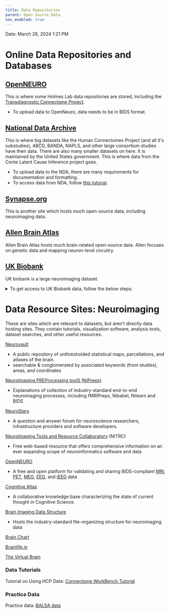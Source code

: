 ```yaml
---
title: Data Repositories
parent: Open Source Data
nav_enabled: true
---
```

Date: March 28, 2024 1:21 PM

# Online Data Repositories and Databases
## [OpenNEURO](https://openneuro.org/)
This is where some Holmes Lab data repositories are stored, including the [Transdiagnostic Connectome Project](https://openneuro.org/datasets/ds005237/versions/1.0.1).
* To upload data to OpenNeuro, data needs to be in BIDS format.

## [National Data Archive](https://nda.nih.gov/)
This is where big datasets like the Human Connectomes Project (and all it's substudies), ABCD, BANDA, NAPLS, and other large consortium studies have their data. There are also many smaller datasets on here. It is maintained by the United States government. 
This is where data from the Conte Latent Cause Inference project goes.
* To upload data to the NDA, there are many requirements for documentation and formatting. 
* To access data from NDA, follow [this tutorial](./data-from-nda).

## [Synapse.org](https://www.synapse.org/)
This is another site which hosts much open-source data, including neuroimaging data. 

## [Allen Brain Atlas](https://portal.brain-map.org/) 
Allen Brain Atlas hosts much brain-related open-source data. Allen focuses on genetic data and mapping neuron-level circuitry. 

## [UK Biobank](https://www.ukbiobank.ac.uk/)
UK biobank is a large neuroimaging dataset. 
<details markdown="block">
<summary>To get access to UK Biobank data, follow the below steps:
</summary>
1. Sign up for an account and file 
2. Fill out your profile information and institutional affiliation
3. Wait for your registration to be activated
4. Ask PI to add you to the “Ethics” ie the IRB for the site-access for your institution
</details>

# Data Resource Sites: Neuroimaging
These are sites which are relevant to datasets, but aren't directly data hosting sites. They contain tutorials, visualization software, analysis tools, dataset searches, and other useful resources. 

[Neurovault](https://neurovault.org/)
- A public repository of unthresholded statistical maps, parcellations, and atlases of the brain.
- searchable & conglomerated by associated keywords (from studies), areas, and coordinates

[NeuroImaging PREProcessing toolS (NiPreps)](https://www.nipreps.org/)
- Explanations of collection of industry-standard end-to-end neuroimaging processes, including fMRIPreps, Nibabel, Nilearn and BIDS

[NeuroStars](https://neurostars.org/)
- A question and answer forum for neuroscience researchers, infrastructure providers and software developers.

[NeuroImaging Tools and Resource Collaboratory](https://www.nitrc.org/) (NITRC)
- Free web-based resource that offers comprehensive information on an ever expanding scope of neuroinformatics software and data

[OpenNEURO](https://openneuro.org/)
- A free and open platform for validating and sharing BIDS-compliant [MRI](https://openneuro.org/search/modality/mri), [PET](https://openneuro.org/search/modality/pet), [MEG](https://openneuro.org/search/modality/meg), [EEG](https://openneuro.org/search/modality/eeg), and [iEEG](https://openneuro.org/search/modality/ieeg) data

[Cognitive Atlas](http://www.cognitiveatlas.org/)
- A collaborative knowledge base characterizing the state of current thought in Cognitive Science.

[Brain Imaging Data Structure](https://bids.neuroimaging.io/)
- Hosts the industry-standard file-organizing structure for neuroimaging data

[Brain Chart](https://brainchart.shinyapps.io/brainchart/) 

[Brainlife.io](https://brainlife.io/about/) 

[The Virtual Brain](https://www.thevirtualbrain.org/tvb/zwei) 

### Data Tutorials

Tutorial on Using HCP Data: [Connectome WorkBench Tutorial](https://www.humanconnectome.org/storage/app/media/documentation/tutorials/Connectome_WB_Tutorial_v1.5.pdf) 

### Practice Data

Practice data: [BALSA data](https://balsa.wustl.edu/study/kN3mg) 

